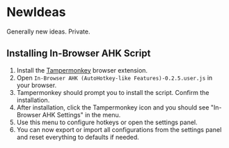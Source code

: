 # NewIdeas
Generally new ideas. Private.

## Installing In-Browser AHK Script
1. Install the [Tampermonkey](https://www.tampermonkey.net/) browser extension.
2. Open `In-Browser AHK (AutoHotkey-like Features)-0.2.5.user.js` in your browser.
3. Tampermonkey should prompt you to install the script. Confirm the installation.
4. After installation, click the Tampermonkey icon and you should see "In-Browser AHK Settings" in the menu.
5. Use this menu to configure hotkeys or open the settings panel.
6. You can now export or import all configurations from the settings panel and reset everything to defaults if needed.
